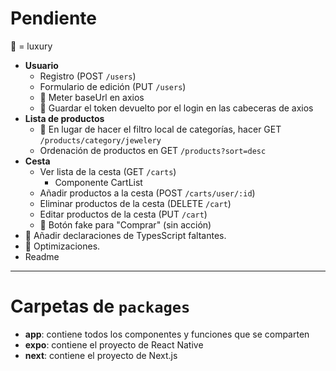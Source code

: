 # Pendiente

💎 = luxury


- **Usuario**
  - Registro (POST `/users`)
  - Formulario de edición (PUT `/users`)
  - 💎 Meter baseUrl en axios
  - 💎 Guardar el token devuelto por el login en las cabeceras de axios
- **Lista de productos**
  - 💎 En lugar de hacer el filtro local de categorías, hacer GET `/products/category/jewelery`
  - Ordenación de productos en GET `/products?sort=desc`
- **Cesta**
  - Ver lista de la cesta (GET `/carts`)
    - Componente CartList
  - Añadir productos a la cesta (POST `/carts/user/:id`)
  - Eliminar productos de la cesta (DELETE `/cart`)
  - Editar productos de la cesta (PUT `/cart`)
  - 💎 Botón fake para "Comprar" (sin acción)
- 💎 Añadir declaraciones de TypesScript faltantes.
- 💎 Optimizaciones.
- Readme



---



# Carpetas de `packages`

- **app**: contiene todos los componentes y funciones que se comparten
- **expo**: contiene el proyecto de React Native
- **next**: contiene el proyecto de Next.js


